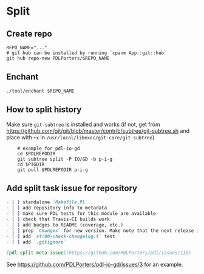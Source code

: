 # Split

## Create repo

```
REPO_NAME="..."
# git hub can be installed by running `cpanm App::git::hub`
git hub repo-new PDLPorters/$REPO_NAME
```

## Enchant

```shell
./tool/enchant $REPO_NAME
```


## How to split history
Make sure `git-subtree` is installed and works (if not, get from
https://github.com/git/git/blob/master/contrib/subtree/git-subtree.sh and place
with `+x` in `/usr/local/libexec/git-core/git-subtree`)
```shell
    # example for pdl-io-gd
    cd $PDLREPODIR
    git subtree split -P IO/GD -b p-i-g
    cd $PIGDIR
    git pull $PDLREPODIR p-i-g
```

## Add split task issue for repository

```markdown
- [ ] standalone `Makefile.PL`
- [ ] add repository info to metadata
- [ ] make sure PDL tests for this module are available
- [ ] check that Travis-CI builds work
- [ ] add badges to README (coverage, etc.)
- [ ] prep `Changes` for new version. Make note that the next release is its own repo and distro
- [ ] add `xt/00-check-changelog.t` test
- [ ] add `.gitignore`

[pdl split meta-issue](https://github.com/PDLPorters/pdl/issues/119)
```

See <https://github.com/PDLPorters/pdl-io-gd/issues/3> for an example.
